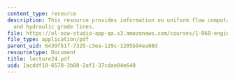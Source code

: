 ```yaml
---
content_type: resource
description: This resource provides information on uniform flow computation, and energy
  and hydraulic grade lines.
file: https://ol-ocw-studio-app-qa.s3.amazonaws.com/courses/1-060-engineering-mechanics-ii-spring-2006/1acddf1865783b082af137cdae04e648_lecture24.pdf
file_type: application/pdf
parent_uid: 6439f51f-7325-c3ea-129c-1205b94ea80d
resourcetype: Document
title: lecture24.pdf
uid: 1acddf18-6578-3b08-2af1-37cdae04e648
---
```

